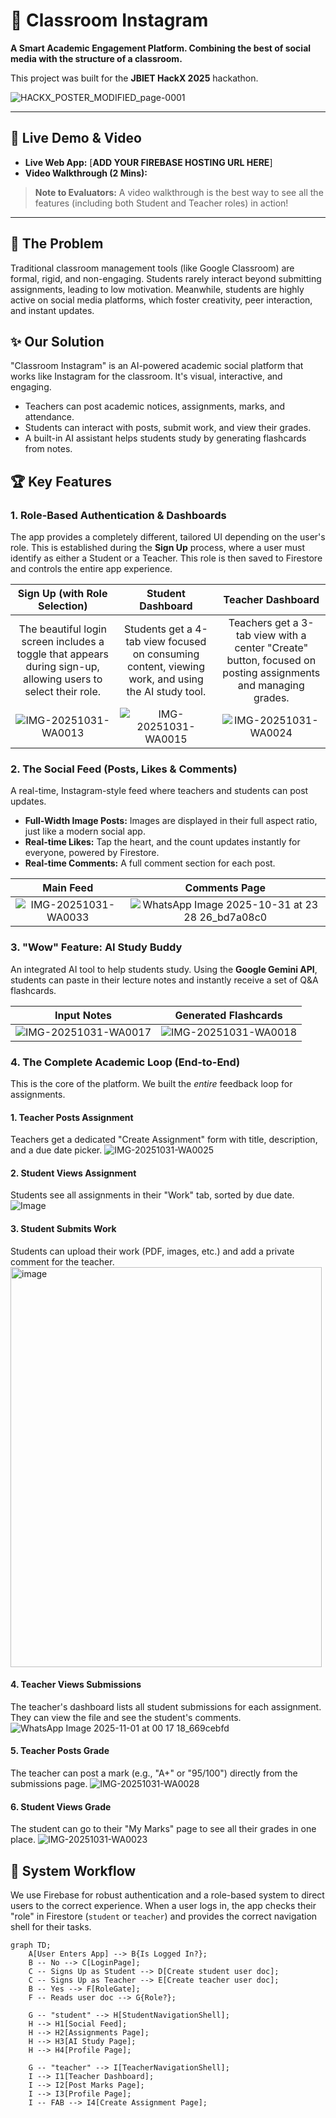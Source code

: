 # 📸 Classroom Instagram

**A Smart Academic Engagement Platform. Combining the best of social media with the structure of a classroom.**

This project was built for the **JBIET HackX 2025** hackathon.

![HACKX_POSTER_MODIFIED_page-0001](https://github.com/user-attachments/assets/1755a87f-ffc4-4924-9add-e60e3afb1d8a)


---

## 🚀 Live Demo & Video

* **Live Web App:** [**ADD YOUR FIREBASE HOSTING URL HERE**]
* **Video Walkthrough (2 Mins):**



> **Note to Evaluators:** A video walkthrough is the best way to see all the features (including both Student and Teacher roles) in action!

---

## 🎯 The Problem

Traditional classroom management tools (like Google Classroom) are formal, rigid, and non-engaging. Students rarely interact beyond submitting assignments, leading to low motivation. Meanwhile, students are highly active on social media platforms, which foster creativity, peer interaction, and instant updates.

## ✨ Our Solution

"Classroom Instagram" is an AI-powered academic social platform that works like Instagram for the classroom. It's visual, interactive, and engaging.

* Teachers can post academic notices, assignments, marks, and attendance.
* Students can interact with posts, submit work, and view their grades.
* A built-in AI assistant helps students study by generating flashcards from notes.

## 🏆 Key Features

### 1. Role-Based Authentication & Dashboards

The app provides a completely different, tailored UI depending on the user's role. This is established during the **Sign Up** process, where a user must identify as either a Student or a Teacher. This role is then saved to Firestore and controls the entire app experience.

| **Sign Up (with Role Selection)** | **Student Dashboard** | **Teacher Dashboard** |
| :---: | :---: | :---: |
| The beautiful login screen includes a toggle that appears during sign-up, allowing users to select their role. | Students get a 4-tab view focused on consuming content, viewing work, and using the AI study tool. | Teachers get a 3-tab view with a center "Create" button, focused on posting assignments and managing grades. |
| ![IMG-20251031-WA0013](https://github.com/user-attachments/assets/f745b029-74aa-4723-940a-c7d189de7b4a) | ![IMG-20251031-WA0015](https://github.com/user-attachments/assets/610607d1-9312-4e1e-89e0-f5b9f7366ac5) | ![IMG-20251031-WA0024](https://github.com/user-attachments/assets/f93e5b6e-9164-419d-bd8d-3f908df06dd6) |

### 2. The Social Feed (Posts, Likes & Comments)

A real-time, Instagram-style feed where teachers and students can post updates.

* **Full-Width Image Posts:** Images are displayed in their full aspect ratio, just like a modern social app.
* **Real-time Likes:** Tap the heart, and the count updates instantly for everyone, powered by Firestore.
* **Real-time Comments:** A full comment section for each post.

| **Main Feed** | **Comments Page** |
| :---: | :---: |
| ![IMG-20251031-WA0033](https://github.com/user-attachments/assets/8712fc85-6e5a-4880-89d6-59b6419c6fa5)  |  ![WhatsApp Image 2025-10-31 at 23 28 26_bd7a08c0](https://github.com/user-attachments/assets/7f570a4c-1823-411c-a872-52138813a5e2)  |

### 3. "Wow" Feature: AI Study Buddy

An integrated AI tool to help students study. Using the **Google Gemini API**, students can paste in their lecture notes and instantly receive a set of Q&A flashcards.

| **Input Notes** | **Generated Flashcards** |
| :---: | :---: |
| ![IMG-20251031-WA0017](https://github.com/user-attachments/assets/7d5a0dfa-6935-4091-aa65-ee21557399fd) | ![IMG-20251031-WA0018](https://github.com/user-attachments/assets/045bcd75-afbb-4e70-bbfc-1d2f51a3bd03) |

### 4. The Complete Academic Loop (End-to-End)

This is the core of the platform. We built the *entire* feedback loop for assignments.

#### 1. Teacher Posts Assignment
Teachers get a dedicated "Create Assignment" form with title, description, and a due date picker.
![IMG-20251031-WA0025](https://github.com/user-attachments/assets/05646167-ceb5-4b54-b35c-4a50b5d1ebab)


#### 2. Student Views Assignment
Students see all assignments in their "Work" tab, sorted by due date.
![Image](https://github.com/user-attachments/assets/0aff0e30-573b-4a1e-ba13-df40ebfccd27)


#### 3. Student Submits Work
Students can upload their work (PDF, images, etc.) and add a private comment for the teacher.
<img width="498" height="640" alt="image" src="https://github.com/user-attachments/assets/ef392b80-d8a5-4af8-bc9e-9f43a4cc07c5" />


#### 4. Teacher Views Submissions
The teacher's dashboard lists all student submissions for each assignment. They can view the file and see the student's comments.
![WhatsApp Image 2025-11-01 at 00 17 18_669cebfd](https://github.com/user-attachments/assets/d057f255-c287-47c2-800a-26b4837dac6d)


#### 5. Teacher Posts Grade
The teacher can post a mark (e.g., "A+" or "95/100") directly from the submissions page.
![IMG-20251031-WA0028](https://github.com/user-attachments/assets/2db9fc6e-e6d4-45a9-aa0b-d6a2070a8485)



#### 6. Student Views Grade
The student can go to their "My Marks" page to see all their grades in one place.
![IMG-20251031-WA0023](https://github.com/user-attachments/assets/0f73257a-5df5-48f1-963a-f18a548b47c0)



## 🔄 System Workflow

We use Firebase for robust authentication and a role-based system to direct users to the correct experience. When a user logs in, the app checks their "role" in Firestore (`student` or `teacher`) and provides the correct navigation shell for their tasks.

```mermaid
graph TD;
    A[User Enters App] --> B{Is Logged In?};
    B -- No --> C[LoginPage];
    C -- Signs Up as Student --> D[Create student user doc];
    C -- Signs Up as Teacher --> E[Create teacher user doc];
    B -- Yes --> F[RoleGate];
    F -- Reads user doc --> G{Role?};
    
    G -- "student" --> H[StudentNavigationShell];
    H --> H1[Social Feed];
    H --> H2[Assignments Page];
    H --> H3[AI Study Page];
    H --> H4[Profile Page];
    
    G -- "teacher" --> I[TeacherNavigationShell];
    I --> I1[Teacher Dashboard];
    I --> I2[Post Marks Page];
    I --> I3[Profile Page];
    I -- FAB --> I4[Create Assignment Page];

